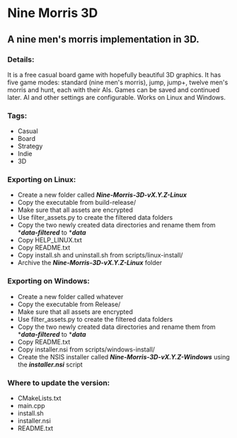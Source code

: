 # Nine Morris 3D

## A nine men's morris implementation in 3D.

### Details:
It is a free casual board game with hopefully beautiful 3D graphics. It has five game modes:
standard (nine men's morris), jump, jump+, twelve men's morris and hunt, each with their AIs.
Games can be saved and continued later. AI and other settings are configurable. Works on Linux and Windows.

### Tags:
- Casual
- Board
- Strategy
- Indie
- 3D

### Exporting on Linux:
- Create a new folder called **_Nine-Morris-3D-vX.Y.Z-Linux_**
- Copy the executable from build-release/
- Make sure that all assets are encrypted
- Use filter_assets.py to create the filtered data folders
- Copy the two newly created data directories and rename them from ***_data-filtered_** to ***_data_**
- Copy HELP_LINUX.txt
- Copy README.txt
- Copy install.sh and uninstall.sh from scripts/linux-install/
- Archive the **_Nine-Morris-3D-vX.Y.Z-Linux_** folder

### Exporting on Windows:
- Create a new folder called whatever
- Copy the executable from Release/
- Make sure that all assets are encrypted
- Use filter_assets.py to create the filtered data folders
- Copy the two newly created data directories and rename them from ***_data-filtered_** to ***_data_**
- Copy README.txt
- Copy installer.nsi from scripts/windows-install/
- Create the NSIS installer called **_Nine-Morris-3D-vX.Y.Z-Windows_** using the **_installer.nsi_** script

### Where to update the version:
- CMakeLists.txt
- main.cpp
- install.sh
- installer.nsi
- README.txt
